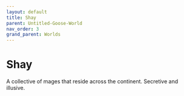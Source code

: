 ```yaml
---
layout: default
title: Shay
parent: Untitled-Goose-World
nav_order: 3
grand_parent: Worlds
---
```

# Shay
A collective of mages that reside across the continent. Secretive and illusive.
